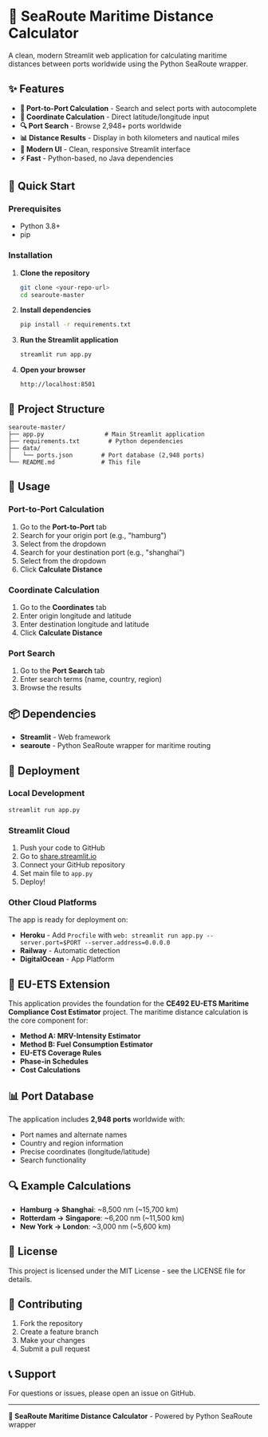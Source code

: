 # 🌊 SeaRoute Maritime Distance Calculator

A clean, modern Streamlit web application for calculating maritime distances between ports worldwide using the Python SeaRoute wrapper.

## ✨ Features

- **🚢 Port-to-Port Calculation** - Search and select ports with autocomplete
- **📍 Coordinate Calculation** - Direct latitude/longitude input
- **🔍 Port Search** - Browse 2,948+ ports worldwide
- **📊 Distance Results** - Display in both kilometers and nautical miles
- **🎨 Modern UI** - Clean, responsive Streamlit interface
- **⚡ Fast** - Python-based, no Java dependencies

## 🚀 Quick Start

### Prerequisites
- Python 3.8+
- pip

### Installation

1. **Clone the repository**
   ```bash
   git clone <your-repo-url>
   cd searoute-master
   ```

2. **Install dependencies**
   ```bash
   pip install -r requirements.txt
   ```

3. **Run the Streamlit application**
   ```bash
   streamlit run app.py
   ```

4. **Open your browser**
   ```
   http://localhost:8501
   ```

## 📁 Project Structure

```
searoute-master/
├── app.py                 # Main Streamlit application
├── requirements.txt        # Python dependencies
├── data/
│   └── ports.json        # Port database (2,948 ports)
└── README.md             # This file
```

## 🌊 Usage

### Port-to-Port Calculation
1. Go to the **Port-to-Port** tab
2. Search for your origin port (e.g., "hamburg")
3. Select from the dropdown
4. Search for your destination port (e.g., "shanghai")
5. Select from the dropdown
6. Click **Calculate Distance**

### Coordinate Calculation
1. Go to the **Coordinates** tab
2. Enter origin longitude and latitude
3. Enter destination longitude and latitude
4. Click **Calculate Distance**

### Port Search
1. Go to the **Port Search** tab
2. Enter search terms (name, country, region)
3. Browse the results

## 📦 Dependencies

- **Streamlit** - Web framework
- **searoute** - Python SeaRoute wrapper for maritime routing

## 🚀 Deployment

### Local Development
```bash
streamlit run app.py
```

### Streamlit Cloud
1. Push your code to GitHub
2. Go to [share.streamlit.io](https://share.streamlit.io)
3. Connect your GitHub repository
4. Set main file to `app.py`
5. Deploy!

### Other Cloud Platforms
The app is ready for deployment on:
- **Heroku** - Add `Procfile` with `web: streamlit run app.py --server.port=$PORT --server.address=0.0.0.0`
- **Railway** - Automatic detection
- **DigitalOcean** - App Platform

## 🎯 EU-ETS Extension

This application provides the foundation for the **CE492 EU-ETS Maritime Compliance Cost Estimator** project. The maritime distance calculation is the core component for:

- **Method A: MRV-Intensity Estimator**
- **Method B: Fuel Consumption Estimator**
- **EU-ETS Coverage Rules**
- **Phase-in Schedules**
- **Cost Calculations**

## 📊 Port Database

The application includes **2,948 ports** worldwide with:
- Port names and alternate names
- Country and region information
- Precise coordinates (longitude/latitude)
- Search functionality

## 🔍 Example Calculations

- **Hamburg → Shanghai**: ~8,500 nm (~15,700 km)
- **Rotterdam → Singapore**: ~6,200 nm (~11,500 km)
- **New York → London**: ~3,000 nm (~5,600 km)

## 📝 License

This project is licensed under the MIT License - see the LICENSE file for details.

## 🤝 Contributing

1. Fork the repository
2. Create a feature branch
3. Make your changes
4. Submit a pull request

## 📞 Support

For questions or issues, please open an issue on GitHub.

---

**🌊 SeaRoute Maritime Distance Calculator** - Powered by Python SeaRoute wrapper